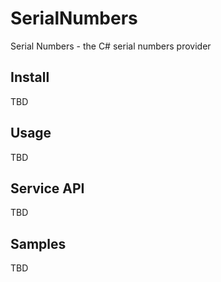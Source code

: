 # SerialNumbers
Serial Numbers - the C# serial numbers provider

## Install

TBD

## Usage

TBD

## Service API

TBD

## Samples

TBD
